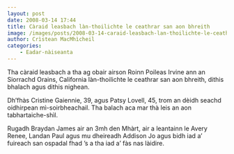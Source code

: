 ```yaml
---
layout: post
date: 2008-03-14 17:44
title: Càraid leasbach làn-thoilichte le ceathrar san aon bhreith
image: /images/posts/2008-03-14-caraid-leasbach-lan-thoilichte-le-ceathrar-san-aon-bhreith.webp
author: Crìstean MacMhìcheil
categories:
    - Eadar-nàiseanta
---
```


Tha càraid leasbach a tha ag obair airson Roinn Poileas Irvine ann an Siorrachd Orains, California làn-thoilichte le ceathrar san aon bhreith, dithis bhalach agus dithis nighean.

Dh’fhàs Cristine Gaiennie, 39, agus Patsy Lovell, 45, trom an dèidh seachd oidhirpean mì-soirbheachail. Tha balach aca mar thà leis an aon tabhartaiche-shìl.

Rugadh Braydan James air an 3mh den Mhàrt, air a leantainn le Avery Renee, Landan Paul agus mu dheireadh Addison Jo agus bidh iad a’ fuireach san ospadal fhad ’s a tha iad a’ fàs nas làidire.
